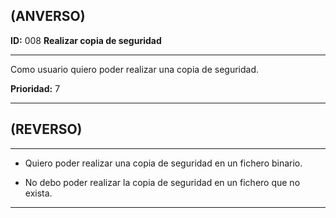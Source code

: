 ## (ANVERSO)

**ID:** 008 **Realizar copia de seguridad** 

***

Como usuario quiero poder realizar una copia de seguridad.

**Prioridad:** 7

***

## (REVERSO)

***

* Quiero poder realizar una copia de seguridad en un fichero binario.

* No debo poder realizar la copia de seguridad en un fichero que no exista.

***
